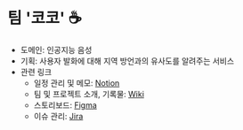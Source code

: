 # 팀 '코코' ☕
- 도메인: 인공지능 음성
- 기획: 사용자 발화에 대해 지역 방언과의 유사도를 알려주는 서비스
- 관련 링크
    - 일정 관리 및 메모: [Notion](https://www.notion.so/2-3-6831bb2eec164531af14b0296e39d1aa)
    - 팀 및 프로젝트 소개, 기록물: [Wiki](https://lab.ssafy.com/s06-ai-speech-sub2/S06P22A203/-/wikis/home)
    - 스토리보드: [Figma](https://www.figma.com/file/R3nBd2AO4kMK2cPeYSM5zh/Team_COCO-team-library?node-id=411%3A3)
    - 이슈 관리: [Jira](https://jira.ssafy.com/secure/RapidBoard.jspa?rapidView=11328&projectKey=S06P22A203&view=planning.nodetail&issueLimit=100)
